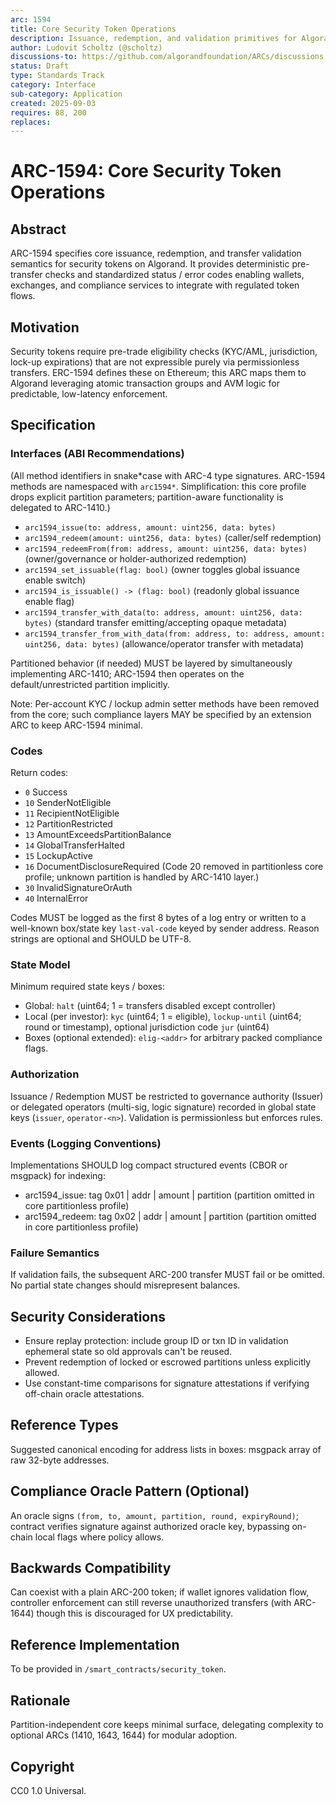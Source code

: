 ```yaml
---
arc: 1594
title: Core Security Token Operations
description: Issuance, redemption, and validation primitives for Algorand security tokens
author: Ludovit Scholtz (@scholtz)
discussions-to: https://github.com/algorandfoundation/ARCs/discussions
status: Draft
type: Standards Track
category: Interface
sub-category: Application
created: 2025-09-03
requires: 88, 200
replaces:
---
```


# ARC-1594: Core Security Token Operations

## Abstract

ARC-1594 specifies core issuance, redemption, and transfer validation semantics for security tokens on Algorand. It provides deterministic pre-transfer checks and standardized status / error codes enabling wallets, exchanges, and compliance services to integrate with regulated token flows.

## Motivation

Security tokens require pre-trade eligibility checks (KYC/AML, jurisdiction, lock-up expirations) that are not expressible purely via permissionless transfers. ERC-1594 defines these on Ethereum; this ARC maps them to Algorand leveraging atomic transaction groups and AVM logic for predictable, low-latency enforcement.

## Specification

### Interfaces (ABI Recommendations)

(All method identifiers in snake*case with ARC-4 type signatures. ARC-1594 methods are namespaced with `arc1594*`. Simplification: this core profile drops explicit partition parameters; partition-aware functionality is delegated to ARC-1410.)

- `arc1594_issue(to: address, amount: uint256, data: bytes)`
- `arc1594_redeem(amount: uint256, data: bytes)` (caller/self redemption)
- `arc1594_redeemFrom(from: address, amount: uint256, data: bytes)` (owner/governance or holder-authorized redemption)
- `arc1594_set_issuable(flag: bool)` (owner toggles global issuance enable switch)
- `arc1594_is_issuable() -> (flag: bool)` (readonly global issuance enable flag)
- `arc1594_transfer_with_data(to: address, amount: uint256, data: bytes)` (standard transfer emitting/accepting opaque metadata)
- `arc1594_transfer_from_with_data(from: address, to: address, amount: uint256, data: bytes)` (allowance/operator transfer with metadata)

Partitioned behavior (if needed) MUST be layered by simultaneously implementing ARC-1410; ARC-1594 then operates on the default/unrestricted partition implicitly.

Note: Per-account KYC / lockup admin setter methods have been removed from the core; such compliance layers MAY be specified by an extension ARC to keep ARC-1594 minimal.

### Codes

Return codes:

- `0` Success
- `10` SenderNotEligible
- `11` RecipientNotEligible
- `12` PartitionRestricted
- `13` AmountExceedsPartitionBalance
- `14` GlobalTransferHalted
- `15` LockupActive
- `16` DocumentDisclosureRequired
  (Code 20 removed in partitionless core profile; unknown partition is handled by ARC-1410 layer.)
- `30` InvalidSignatureOrAuth
- `40` InternalError

Codes MUST be logged as the first 8 bytes of a log entry or written to a well-known box/state key `last-val-code` keyed by sender address. Reason strings are optional and SHOULD be UTF-8.

### State Model

Minimum required state keys / boxes:

- Global: `halt` (uint64; 1 = transfers disabled except controller)
- Local (per investor): `kyc` (uint64; 1 = eligible), `lockup-until` (uint64; round or timestamp), optional jurisdiction code `jur` (uint64)
- Boxes (optional extended): `elig-<addr>` for arbitrary packed compliance flags.

### Authorization

Issuance / Redemption MUST be restricted to governance authority (Issuer) or delegated operators (multi-sig, logic signature) recorded in global state keys (`issuer`, `operator-<n>`). Validation is permissionless but enforces rules.

### Events (Logging Conventions)

Implementations SHOULD log compact structured events (CBOR or msgpack) for indexing:

- arc1594_issue: tag 0x01 | addr | amount | partition (partition omitted in core partitionless profile)
- arc1594_redeem: tag 0x02 | addr | amount | partition (partition omitted in core partitionless profile)

### Failure Semantics

If validation fails, the subsequent ARC-200 transfer MUST fail or be omitted. No partial state changes should misrepresent balances.

## Security Considerations

- Ensure replay protection: include group ID or txn ID in validation ephemeral state so old approvals can't be reused.
- Prevent redemption of locked or escrowed partitions unless explicitly allowed.
- Use constant-time comparisons for signature attestations if verifying off-chain oracle attestations.

## Reference Types

Suggested canonical encoding for address lists in boxes: msgpack array of raw 32-byte addresses.

## Compliance Oracle Pattern (Optional)

An oracle signs `(from, to, amount, partition, round, expiryRound)`; contract verifies signature against authorized oracle key, bypassing on-chain local flags where policy allows.

## Backwards Compatibility

Can coexist with a plain ARC-200 token; if wallet ignores validation flow, controller enforcement can still reverse unauthorized transfers (with ARC-1644) though this is discouraged for UX predictability.

## Reference Implementation

To be provided in `/smart_contracts/security_token`.

## Rationale

Partition-independent core keeps minimal surface, delegating complexity to optional ARCs (1410, 1643, 1644) for modular adoption.

## Copyright

CC0 1.0 Universal.
